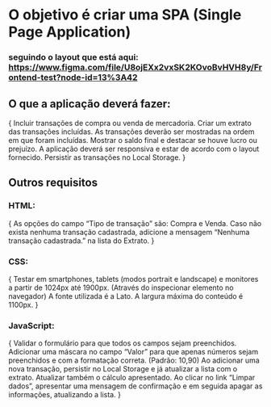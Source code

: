 # O objetivo é criar uma SPA (Single Page Application) 
### seguindo o layout que está aqui: https://www.figma.com/file/U8ojEXx2vxSK2KOvoBvHVH8y/Frontend-test?node-id=13%3A42


## O que a aplicação deverá fazer:

{
    Incluir transações de compra ou venda de mercadoria.
    Criar um extrato das transações incluídas. As transações deverão ser mostradas na ordem em que foram incluídas.
    Mostrar o saldo final e destacar se houve lucro ou prejuízo.
    A aplicação deverá ser responsiva e estar de acordo com o layout fornecido.
    Persistir as transações no Local Storage.
}

## Outros requisitos

### HTML:
{
    As opções do campo “Tipo de transação” são: Compra e Venda.
    Caso não exista nenhuma transação cadastrada, adicione a mensagem “Nenhuma transação cadastrada.” na lista do Extrato.
}

### CSS:
{
    Testar em smartphones, tablets (modos portrait e landscape) e monitores a partir de 1024px até 1900px. (Através do inspecionar elemento no navegador)
    A fonte utilizada é a Lato.
    A largura máxima do conteúdo é 1100px.
}

### JavaScript: 
{
    Validar o formulário para que todos os campos sejam preenchidos.
    Adicionar uma máscara no campo “Valor” para que apenas números sejam preenchidos e com a formatação correta. (Padrão: 10,90)
    Ao adicionar uma nova transação, persistir no Local Storage e já atualizar a lista com o extrato. Atualizar também o cálculo apresentado.
    Ao clicar no link “Limpar dados”, apresentar uma mensagem de confirmação e em seguida apagar as informações, atualizando a lista.
}